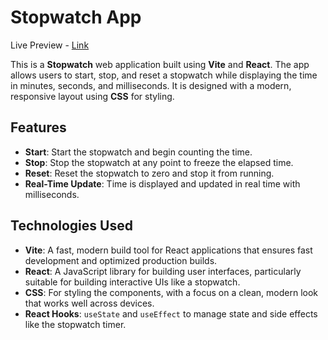 # Stopwatch App
Live Preview - [Link](https://Mithun776.github.io/StopWatch)

This is a **Stopwatch** web application built using **Vite** and **React**. The app allows users to start, stop, and reset a stopwatch while displaying the time in minutes, seconds, and milliseconds. It is designed with a modern, responsive layout using **CSS** for styling.

## Features

- **Start**: Start the stopwatch and begin counting the time.
- **Stop**: Stop the stopwatch at any point to freeze the elapsed time.
- **Reset**: Reset the stopwatch to zero and stop it from running.
- **Real-Time Update**: Time is displayed and updated in real time with milliseconds.

## Technologies Used

- **Vite**: A fast, modern build tool for React applications that ensures fast development and optimized production builds.
- **React**: A JavaScript library for building user interfaces, particularly suitable for building interactive UIs like a stopwatch.
- **CSS**: For styling the components, with a focus on a clean, modern look that works well across devices.
- **React Hooks**: `useState` and `useEffect` to manage state and side effects like the stopwatch timer.

